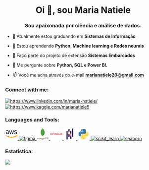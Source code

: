 <h1 align="center">Oi 👋, sou Maria Natiele</h1>
<h3 align="center">Sou apaixonada por ciência e análise de dados.</h3>

- 🔭 Atualmente estou graduando em **Sistemas de Informação**

- 🌱 Estou aprendendo **Python, Machine learning e Redes neurais**

- 👯 Faço parte do projeto de extensão **Sistemas Embarcados**

- 💬 Me pergunte sobre **Python, SQL e Power BI.**

- 📫 Você me acha através do e-mail **marianatiele20@gmail.com**



<h3 align="left">Connect with me:</h3>
<p align="left">
<a href="https://linkedin.com/in/https://www.linkedin.com/in/maria-natiele/" target="blank"><img align="center" src="https://raw.githubusercontent.com/rahuldkjain/github-profile-readme-generator/master/src/images/icons/Social/linked-in-alt.svg" alt="https://www.linkedin.com/in/maria-natiele/" height="30" width="40" /></a>
<a href="https://kaggle.com/https://www.kaggle.com/marianatiele5" target="blank"><img align="center" src="https://raw.githubusercontent.com/rahuldkjain/github-profile-readme-generator/master/src/images/icons/Social/kaggle.svg" alt="https://www.kaggle.com/marianatiele5" height="30" width="40" /></a>
</p>

<h3 align="left">Languages and Tools:</h3>
<p align="left"> <a href="https://aws.amazon.com" target="_blank" rel="noreferrer"> <img src="https://raw.githubusercontent.com/devicons/devicon/master/icons/amazonwebservices/amazonwebservices-original-wordmark.svg" alt="aws" width="40" height="40"/> </a> <a href="https://www.figma.com/" target="_blank" rel="noreferrer"> <img src="https://www.vectorlogo.zone/logos/figma/figma-icon.svg" alt="figma" width="40" height="40"/> </a> <a href="https://www.mongodb.com/" target="_blank" rel="noreferrer"> <img src="https://raw.githubusercontent.com/devicons/devicon/master/icons/mongodb/mongodb-original-wordmark.svg" alt="mongodb" width="40" height="40"/> </a> <a href="https://www.oracle.com/" target="_blank" rel="noreferrer"> <img src="https://raw.githubusercontent.com/devicons/devicon/master/icons/oracle/oracle-original.svg" alt="oracle" width="40" height="40"/> </a> <a href="https://pandas.pydata.org/" target="_blank" rel="noreferrer"> <img src="https://raw.githubusercontent.com/devicons/devicon/2ae2a900d2f041da66e950e4d48052658d850630/icons/pandas/pandas-original.svg" alt="pandas" width="40" height="40"/> </a> <a href="https://www.python.org" target="_blank" rel="noreferrer"> <img src="https://raw.githubusercontent.com/devicons/devicon/master/icons/python/python-original.svg" alt="python" width="40" height="40"/> </a> <a href="https://scikit-learn.org/" target="_blank" rel="noreferrer"> <img src="https://upload.wikimedia.org/wikipedia/commons/0/05/Scikit_learn_logo_small.svg" alt="scikit_learn" width="40" height="40"/> </a> <a href="https://seaborn.pydata.org/" target="_blank" rel="noreferrer"> <img src="https://seaborn.pydata.org/_images/logo-mark-lightbg.svg" alt="seaborn" width="40" height="40"/> </a> </p>

<h3 align="left">Estatística:</h3>
<div>
<a href="https://github.com/MariaNatiele">
<img height="250em" src="https://github-readme-stats.vercel.app/api/top-langs/?username=MariaNatiele&layout=compact&langs_count=7&theme=dark"/>
</div>
       


       

